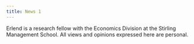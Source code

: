 ```yaml
---
title: News 1
---
```


Erlend is a research fellow with the Economics Division at the Stirling
Management School. All views and opinions expressed here are personal. 